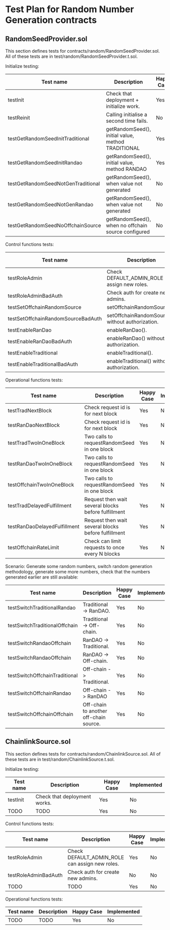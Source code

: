 # Test Plan for Random Number Generation contracts

## RandomSeedProvider.sol
This section defines tests for contracts/random/RandomSeedProvider.sol. 
All of these tests are in test/random/RandomSeedProvider.t.sol.

Initialize testing:

| Test name                       |Description                                        | Happy Case | Implemented |
|---------------------------------| --------------------------------------------------|------------|-------------|
| testInit                        | Check that deployment + initialize work.          | Yes        | Yes         |
| testReinit                      | Calling initialise a second time fails.           | No         | Yes         |
| testGetRandomSeedInitTraditional | getRandomSeed(), initial value, method TRADITIONAL | Yes      | No          |
| testGetRandomSeedInitRandao     | getRandomSeed(), initial value, method RANDAO     | Yes        | No          |
| testGetRandomSeedNotGenTraditional | getRandomSeed(), when value not generated      | No         | No          |
| testGetRandomSeedNotGenRandao   | getRandomSeed(), when value not generated         | No         | No          |
| testGetRandomSeedNoOffchainSource | getRandomSeed(), when no offchain source configured | No     | No          |

Control functions tests:

| Test name                       |Description                                        | Happy Case | Implemented |
|---------------------------------| --------------------------------------------------|------------|-------------|
| testRoleAdmin                   | Check DEFAULT_ADMIN_ROLE can assign new roles.    | Yes        | No          |
| testRoleAdminBadAuth            | Check auth for create new admins.                 | No        | No          |
| testSetOffchainRandomSource     | setOffchainRandomSource().                        | Yes        | No          |
| testSetOffchainRandomSourceBadAuth | setOffchainRandomSource() without authorization. | No       | No          |
| testEnableRanDao                | enableRanDao().                                   | Yes        | No          |
| testEnableRanDaoBadAuth         | enableRanDao() without authorization.             | No         | No          |
| testEnableTraditional           | enableTraditional().                              | Yes        | No          |
| testEnableTraditionalBadAuth    | enableTraditional() without authorization.        | No         | No          |

Operational functions tests:

| Test name                       |Description                                        | Happy Case | Implemented |
|---------------------------------| --------------------------------------------------|------------|-------------|
| testTradNextBlock               | Check request id is for next block                | Yes        | No          |
| testRanDaoNextBlock             | Check request id is for next block                | Yes        | No          |
| testTradTwoInOneBlock           | Two calls to requestRandomSeed in one block       | Yes        | No          |
| testRanDaoTwoInOneBlock         | Two calls to requestRandomSeed in one block       | Yes        | No          |
| testOffchainTwoInOneBlock       | Two calls to requestRandomSeed in one block       | Yes        | No          |
| testTradDelayedFulfillment      | Request then wait several blocks before fulfillment | Yes        | No          |
| testRanDaoDelayedFulfillment    | Request then wait several blocks before fulfillment | Yes        | No          |
| testOffchainRateLimit           | Check can limit requests to once every N blocks     | Yes        | No          |

Scenario: Generate some random numbers, switch random generation methodology, generate some more
numbers, check that the numbers generated earlier are still available:

| Test name                       |Description                                        | Happy Case | Implemented |
|---------------------------------| --------------------------------------------------|------------|-------------|
| testSwitchTraditionalRandao     | Traditional -> RanDAO.                            | Yes        | No          |
| testSwitchTraditionalOffchain   | Traditional -> Off-chain.                         | Yes        | No          |
| testSwitchRandaoOffchain        | RanDAO -> Traditional.                            | Yes        | No          |
| testSwitchRandaoOffchain        | RanDAO -> Off-chain.                              | Yes        | No          |
| testSwitchOffchainTraditional   | Off-chain -> Traditional.                         | Yes        | No          |
| testSwitchOffchainRandao        | Off-chain -> RanDAO                               | Yes        | No          |
| testSwitchOffchainOffchain      | Off-chain to another off-chain source.            | Yes        | No          |



## ChainlinkSource.sol
This section defines tests for contracts/random/ChainlinkSource.sol. 
All of these tests are in test/random/ChainlinkSource.t.sol.

Initialize testing:

| Test name                       |Description                                        | Happy Case | Implemented |
|---------------------------------| --------------------------------------------------|------------|-------------|
| testInit                        | Check that deployment works.                      | Yes        | No          |
| TODO                            | TODO          | Yes      | No          |

Control functions tests:

| Test name                       |Description                                        | Happy Case | Implemented |
|---------------------------------| --------------------------------------------------|------------|-------------|
| testRoleAdmin                   | Check DEFAULT_ADMIN_ROLE can assign new roles.    | Yes        | No          |
| testRoleAdminBadAuth            | Check auth for create new admins.                 | No        | No          |
| TODO                            | TODO          | Yes      | No          |

Operational functions tests:

| Test name                       |Description                                        | Happy Case | Implemented |
|---------------------------------| --------------------------------------------------|------------|-------------|
| TODO                            | TODO          | Yes      | No          |
